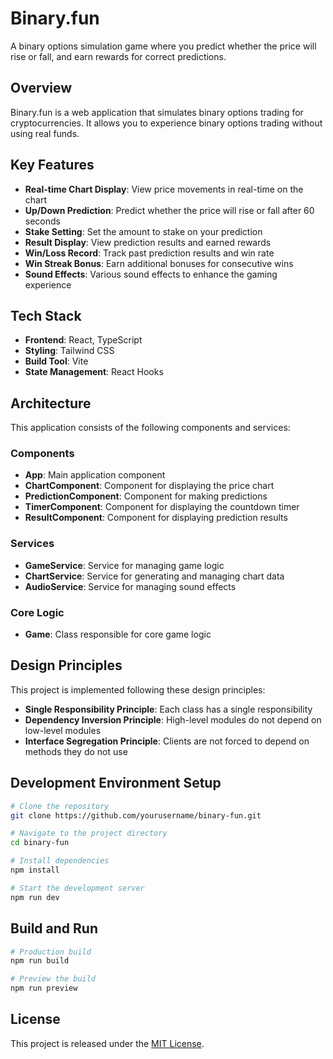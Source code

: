 # Binary.fun

A binary options simulation game where you predict whether the price will rise or fall, and earn rewards for correct predictions.

## Overview

Binary.fun is a web application that simulates binary options trading for cryptocurrencies. It allows you to experience binary options trading without using real funds.

## Key Features

- **Real-time Chart Display**: View price movements in real-time on the chart
- **Up/Down Prediction**: Predict whether the price will rise or fall after 60 seconds
- **Stake Setting**: Set the amount to stake on your prediction
- **Result Display**: View prediction results and earned rewards
- **Win/Loss Record**: Track past prediction results and win rate
- **Win Streak Bonus**: Earn additional bonuses for consecutive wins
- **Sound Effects**: Various sound effects to enhance the gaming experience

## Tech Stack

- **Frontend**: React, TypeScript
- **Styling**: Tailwind CSS
- **Build Tool**: Vite
- **State Management**: React Hooks

## Architecture

This application consists of the following components and services:

### Components

- **App**: Main application component
- **ChartComponent**: Component for displaying the price chart
- **PredictionComponent**: Component for making predictions
- **TimerComponent**: Component for displaying the countdown timer
- **ResultComponent**: Component for displaying prediction results

### Services

- **GameService**: Service for managing game logic
- **ChartService**: Service for generating and managing chart data
- **AudioService**: Service for managing sound effects

### Core Logic

- **Game**: Class responsible for core game logic

## Design Principles

This project is implemented following these design principles:

- **Single Responsibility Principle**: Each class has a single responsibility
- **Dependency Inversion Principle**: High-level modules do not depend on low-level modules
- **Interface Segregation Principle**: Clients are not forced to depend on methods they do not use

## Development Environment Setup

```bash
# Clone the repository
git clone https://github.com/yourusername/binary-fun.git

# Navigate to the project directory
cd binary-fun

# Install dependencies
npm install

# Start the development server
npm run dev
```

## Build and Run

```bash
# Production build
npm run build

# Preview the build
npm run preview
```

## License

This project is released under the [MIT License](LICENSE).
